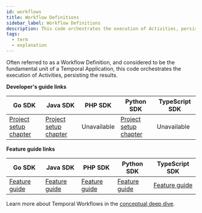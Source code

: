 ```yaml
---
id: workflows
title: Workflow Definitions
sidebar_label: Workflow Definitions
description: This code orchestrates the execution of Activities, persisting the results.
tags:
  - term
  - explanation
---
```


Often referred to as a Workflow Definition, and considered to be the fundamental unit of a Temporal Application, this code orchestrates the execution of Activities, persisting the results.

**Developer's guide links**

| Go SDK                                                                                      | Java SDK                                                                       | PHP SDK     | Python SDK                                                                            | TypeScript SDK |
| ------------------------------------------------------------------------------------------- | ------------------------------------------------------------------------------ | ----------- | ------------------------------------------------------------------------------------- | -------------- |
| [Project setup chapter](/go/generated/backgroundcheck-boilerplate-backgroundcheck-workflow) | [Project setup chapter](/java/backgroundcheck-boilerplate-workflow-definition) | Unavailable | [Project setup chapter](/python/backgroundcheck-boilerplate-backgroundcheck-workflow) | Unavailable    |

**Feature guide links**

| Go SDK                                    | Java SDK                                                            | PHP SDK                                    | Python SDK                                    | TypeScript SDK                                    |
| ----------------------------------------- | ------------------------------------------------------------------- | ------------------------------------------ | --------------------------------------------- | ------------------------------------------------- |
| [Feature guide](/go/developing-workflows) | [Feature guide](/java/how-to-develop-a-workflow-definition-in-java) | [Feature guide](/php/developing-workflows) | [Feature guide](/python/developing-workflows) | [Feature guide](/typescript/developing-workflows) |

Learn more about Temporal Workflows in the [conceptual deep dive](/concepts/what-is-a-workflow).
